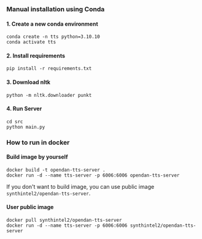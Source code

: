 ### Manual installation using Conda

#### 1. Create a new conda environment

```
conda create -n tts python=3.10.10
conda activate tts
```

#### 2. Install requirements

```
pip install -r requirements.txt
```

#### 3. Download nltk
```
python -m nltk.downloader punkt
```

#### 4. Run Server
```
cd src
python main.py
```

### How to run in docker
#### Build image by yourself
```
docker build -t opendan-tts-server .
docker run -d --name tts-server -p 6006:6006 opendan-tts-server 
```
If you don't want to build image, you can use public image `synthintel2/opendan-tts-server`.

#### User public image
```
docker pull synthintel2/opendan-tts-server
docker run -d --name tts-server -p 6006:6006 synthintel2/opendan-tts-server
```